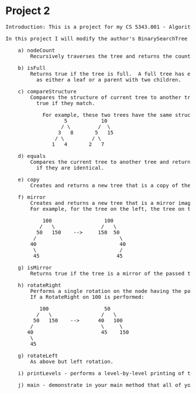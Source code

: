 # Project 2
<pre>
Introduction: This is a project for my CS 5343.001 - Algorithm Analysis and Data Structures course

In this project I will modify the author's BinarySearchTree code to implement some new methods.

    a) nodeCount
        Recursively traverses the tree and returns the count of nodes.

    b) isFull 
        Returns true if the tree is full.  A full tree has every node 
          as either a leaf or a parent with two children.

    c) compareStructure 
        Compares the structure of current tree to another tree and returns
          true if they match.

            For example, these two trees have the same structure:
                   5           10
                  / \         /  \
                 3   8       5   15
                / \         / \
               1   4       2   7

    d) equals
        Compares the current tree to another tree and returns true
          if they are identical.

    e) copy
        Creates and returns a new tree that is a copy of the original tree.

    f) mirror
        Creates and returns a new tree that is a mirror image of the original tree.
        For example, for the tree on the left, the tree on the right is returned:
    
            100                 100
           /   \               /   \
          50   150    -->     150  50
         /                           \
        40                           40
         \                           /
         45                         45

    g) isMirror 
        Returns true if the tree is a mirror of the passed tree.

    h) rotateRight
        Performs a single rotation on the node having the passed value.
        If a RotateRight on 100 is performed:

           100                  50
          /   \                /   \
         50   150    -->      40   100
        /                      \     \
       40                      45    150
        \ 
        45
      
    g) rotateLeft 
        As above but left rotation.

    i) printLevels - performs a level-by-level printing of the tree.

    j) main - demonstrate in your main method that all of your new methods work.

</pre>
